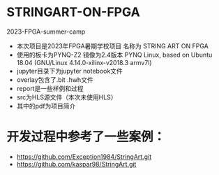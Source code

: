# STRINGART-ON-FPGA
2023-FPGA-summer-camp
* 本次项目是2023年FPGA暑期学校项目 名称为 STRING ART ON FPGA
* 使用的板卡为PYNQ-Z2 镜像为2.4版本  PYNQ Linux, based on Ubuntu 18.04 (GNU/Linux 4.14.0-xilinx-v2018.3 armv7l)
* jupyter目录下为jupyter notebook文件
* overlay包含了.bit .hwh文件
* report是一些样例和过程
* src为HLS源文件（本次未使用HLS）
* 其中的pdf为项目简介
# 开发过程中参考了一些案例：
  * https://github.com/Exception1984/StringArt.git
  * https://github.com/kaspar98/StringArt.git
